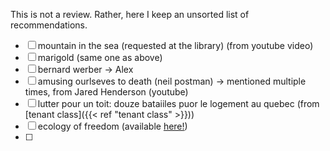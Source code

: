 This is not a review. Rather, here I keep an unsorted list of recommendations.

- [ ] mountain in the sea (requested at the library) (from youtube video)
- [ ] marigold (same one as above)
- [ ] bernard werber -> Alex
- [ ] amusing ourlseves to death (neil postman) -> mentioned multiple times, from Jared Henderson (youtube)
- [ ] lutter pour un toit: douze bataiiles puor le logement au quebec (from [tenant class]({{< ref "tenant class" >}}))
- [ ] ecology of freedom (available [here!](https://theanarchistlibrary.org/library/murray-bookchin-the-ecology-of-freedom))
- [ ] 